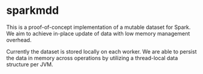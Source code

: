 # sparkmdd
This is a proof-of-concept implementation of a mutable dataset for Spark. We aim to achieve in-place update of data with low memory management overhead. 

Currently the dataset is stored locally on each worker. We are able to persist the data in memory across operations by utilizing a thread-local data structure per JVM. 
